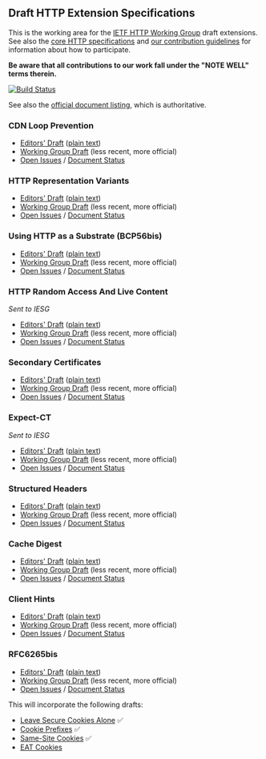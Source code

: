 ## Draft HTTP Extension Specifications

This is the working area for the [IETF HTTP Working Group](https://httpwg.github.io/) draft extensions. See also the [core HTTP specifications](https://github.com/httpwg/http-core/) and [our contribution guidelines](CONTRIBUTING.md) for information about how to participate.

**Be aware that all contributions to our work fall under the "NOTE WELL" terms therein.**

[![Build Status](https://circleci.com/gh/httpwg/http-extensions/tree/master.svg?style=svg)](https://circleci.com/gh/httpwg/http-extensions/tree/master)

See also the [official document listing](https://datatracker.ietf.org/wg/httpbis/documents/), which is authoritative.


### CDN Loop Prevention

* [Editors' Draft](https://httpwg.github.io/http-extensions/draft-ietf-httpbis-cdn-loop.html) ([plain text](https://httpwg.github.io/http-extensions/draft-ietf-httpbis-cdn-loop.txt))
* [Working Group Draft](https://tools.ietf.org/html/draft-ietf-httpbis-cdn-loop) (less recent, more official)
* [Open Issues](https://github.com/httpwg/http-extensions/issues?q=is%3Aopen+is%3Aissue+label%3Acdn-loop) / [Document Status](https://datatracker.ietf.org/doc/draft-ietf-httpbis-cdn-loop/)


### HTTP Representation Variants

* [Editors' Draft](https://httpwg.github.io/http-extensions/draft-ietf-httpbis-variants.html) ([plain text](https://httpwg.github.io/http-extensions/draft-ietf-httpbis-variants.txt))
* [Working Group Draft](https://tools.ietf.org/html/draft-ietf-httpbis-variants) (less recent, more official)
* [Open Issues](https://github.com/httpwg/http-extensions/issues?q=is%3Aopen+is%3Aissue+label%3Avariants) / [Document Status](https://datatracker.ietf.org/doc/draft-ietf-httpbis-variants/)


### Using HTTP as a Substrate (BCP56bis)

* [Editors' Draft](https://httpwg.github.io/http-extensions/draft-ietf-httpbis-bcp56bis.html) ([plain text](https://httpwg.github.io/http-extensions/draft-ietf-httpbis-bcp56bis.txt))
* [Working Group Draft](https://tools.ietf.org/html/draft-ietf-httpbis-bcp56bis) (less recent, more official)
* [Open Issues](https://github.com/httpwg/http-extensions/issues?q=is%3Aopen+is%3Aissue+label%3Abcp56bis) / [Document Status](https://datatracker.ietf.org/doc/draft-ietf-httpbis-bcp56bis/)


### HTTP Random Access And Live Content

*Sent to IESG*

* [Editors' Draft](https://httpwg.github.io/http-extensions/draft-ietf-httpbis-rand-access-live.html) ([plain text](https://httpwg.github.io/http-extensions/draft-ietf-httpbis-rand-access-live.txt))
* [Working Group Draft](https://tools.ietf.org/html/draft-ietf-httpbis-rand-access-live) (less recent, more official)
* [Open Issues](https://github.com/httpwg/http-extensions/issues?q=is%3Aopen+is%3Aissue+label%3Arand-access-live) / [Document Status](https://datatracker.ietf.org/doc/draft-ietf-httpbis-rand-access-live/)

### Secondary Certificates

* [Editors' Draft](https://httpwg.github.io/http-extensions/draft-ietf-httpbis-http2-secondary-certs.html) ([plain text](https://httpwg.github.io/http-extensions/draft-ietf-httpbis-http2-secondary-certs.txt))
* [Working Group Draft](https://tools.ietf.org/html/draft-ietf-httpbis-http2-secondary-certs) (less recent, more official)
* [Open Issues](https://github.com/httpwg/http-extensions/issues?q=is%3Aopen+is%3Aissue+label%3Asecondary-certs) / [Document Status](https://datatracker.ietf.org/doc/draft-ietf-httpbis-http2-secondary-certs/)


### Expect-CT

*Sent to IESG*

* [Editors' Draft](https://httpwg.github.io/http-extensions/draft-ietf-httpbis-expect-ct.html) ([plain text](https://httpwg.github.io/http-extensions/draft-ietf-httpbis-expect-ct.txt))
* [Working Group Draft](https://tools.ietf.org/html/draft-ietf-httpbis-expect-ct) (less recent, more official)
* [Open Issues](https://github.com/httpwg/http-extensions/issues?q=is%3Aopen+is%3Aissue+label%3Aexpect-ct) / [Document Status](https://datatracker.ietf.org/doc/draft-ietf-httpbis-expect-ct/)


### Structured Headers

* [Editors' Draft](https://httpwg.github.io/http-extensions/draft-ietf-httpbis-header-structure.html) ([plain text](https://httpwg.github.io/http-extensions/draft-ietf-httpbis-header-structure.txt))
* [Working Group Draft](https://tools.ietf.org/html/draft-ietf-httpbis-header-structure) (less recent, more official)
* [Open Issues](https://github.com/httpwg/http-extensions/issues?q=is%3Aopen+is%3Aissue+label%3Aheader-structure) / [Document Status](https://datatracker.ietf.org/doc/draft-ietf-httpbis-header-structure/)


### Cache Digest

* [Editors' Draft](https://httpwg.github.io/http-extensions/draft-ietf-httpbis-cache-digest.html) ([plain text](https://httpwg.github.io/http-extensions/draft-ietf-httpbis-cache-digest.txt))
* [Working Group Draft](https://tools.ietf.org/html/draft-ietf-httpbis-cache-digest) (less recent, more official)
* [Open Issues](https://github.com/httpwg/http-extensions/issues?q=is%3Aopen+is%3Aissue+label%3Acache-digest) / [Document Status](https://datatracker.ietf.org/doc/draft-ietf-httpbis-cache-digest/)


### Client Hints

* [Editors' Draft](https://httpwg.github.io/http-extensions/draft-ietf-httpbis-client-hints.html) ([plain text](https://httpwg.github.io/http-extensions/draft-ietf-httpbis-client-hints.txt))
* [Working Group Draft](https://tools.ietf.org/html/draft-ietf-httpbis-client-hints) (less recent, more official)
* [Open Issues](https://github.com/httpwg/http-extensions/issues?q=is%3Aopen+is%3Aissue+label%3Aclient-hints) / [Document Status](https://datatracker.ietf.org/doc/draft-ietf-httpbis-client-hints/)


### RFC6265bis

* [Editors' Draft](https://httpwg.github.io/http-extensions/draft-ietf-httpbis-rfc6265bis.html) ([plain text](https://httpwg.github.io/http-extensions/draft-ietf-httpbis-rfc6265bis.txt))
* [Working Group Draft](https://tools.ietf.org/html/draft-ietf-httpbis-rfc6265bis) (less recent, more official)
* [Open Issues](https://github.com/httpwg/http-extensions/issues?q=is%3Aopen+is%3Aissue+label%3A6265bis) / [Document Status](https://datatracker.ietf.org/doc/draft-ietf-httpbis-rfc6265bis/)

This will incorporate the following drafts:
* [Leave Secure Cookies Alone](https://tools.ietf.org/html/draft-ietf-httpbis-cookie-alone) ✅
* [Cookie Prefixes](https://tools.ietf.org/html/draft-ietf-httpbis-cookie-prefixes) ✅
* [Same-Site Cookies](https://tools.ietf.org/html/draft-ietf-httpbis-cookie-same-site) ✅
* [EAT Cookies](https://tools.ietf.org/html/draft-thomson-http-omnomnom)

